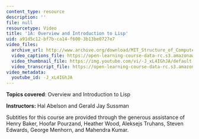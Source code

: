 ```yaml
---
content_type: resource
description: ''
file: null
resourcetype: Video
title: '1A: Overview and Introduction to Lisp'
uid: a91d5c12-bf7b-ca14-f600-3b13be0727e7
video_files:
  archive_url: http://www.archive.org/download/MIT_Structure_of_Computer_Programs_1986/lec1a.mp4
  video_captions_file: https://open-learning-course-data-rc.s3.amazonaws.com/6-001-structure-and-interpretation-of-computer-programs-spring-2005/aea06401a58858bbb7f1d1916dbe7330_-J_xL4IGhJA.vtt
  video_thumbnail_file: https://img.youtube.com/vi/-J_xL4IGhJA/default.jpg
  video_transcript_file: https://open-learning-course-data-rc.s3.amazonaws.com/6-001-structure-and-interpretation-of-computer-programs-spring-2005/4da40a0c0b8066031d6f1b93b7fe8588_-J_xL4IGhJA.pdf
video_metadata:
  youtube_id: -J_xL4IGhJA
---
```


**Topics covered**: Overview and Introduction to Lisp

**Instructors:** Hal Abelson and Gerald Jay Sussman

Subtitles for this course are provided through the generous assistance of Henry Baker, Hoofar Pourzand, Heather Wood, Aleksejs Truhans, Steven Edwards, George Menhorn, and Mahendra Kumar.